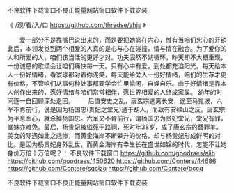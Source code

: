 
不良软件下载窗口不良正能量网站窗口软件下载安装




《 /观/看/入/口 https://github.com/thredse/ahjs 》




　　爱一部分不是靠嘴巴说出来的，而是要把她盛在内心，惟有当咱们忠心的开销此后，本领发觉到两个相爱的人真的是心与心在碰撞，情与情在融合。为了爱你的人和所爱的人，咱们该当活的更好才对。功夫固然不妨循环，昨天却不大概重现，一份诚恳的歌颂会让咱们痛快每一天。只有心中有爱，到处都充溢阳光。每天给本人一份好情绪，看寰球都对着你浅笑，每天能给旁人一份好情绪，咱们的生存才更有价格。不管咱们从事何种处事都要学会忙里偷闲，自娱自乐。由于好情绪是靠本人创作出来的，愿好情绪与咱们常常相伴，愿世界相爱的人终成家属。
幼年的时间逐一自回顾深处走回。
　　后值安史之乱，唐玄宗逃离长安，途至马嵬坡，六军不肯前行，说是因为杨国忠(贵妃之堂兄)通于胡人，而致有安禄山之反。唐玄宗为平息军心，就杀掉杨国忠。六军又不肯前行，谓杨国忠为贵妃堂兄，堂兄有罪，堂妹亦难免。最后，杨贵妃被缢死于路祠，死时年38岁，成了唐玄宗的替罪羊。美女的际遇如此之悲惨，而黄金海岸不断攀升的价格，却与杨贵妃形成鲜明的对比。是因为杨贵妃身外乱世，而黄金海岸有幸生长在盛世如锦的时代，怎能不让她身价万倍十万倍呢？！
不良软件下载窗口
https://github.com/goodraes/aiih
https://github.com/goodraes/450620
https://github.com/Contere/44686
https://github.com/Contere/sqcizo
https://github.com/Contere/bccq





不良软件下载窗口不良正能量网站窗口软件下载安装
